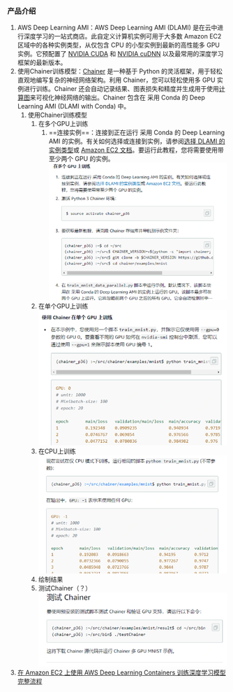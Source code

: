 ### 产品介绍

1. AWS Deep Learning AMI：AWS Deep Learning AMI (DLAMI) 是在云中进行深度学习的一站式商店。此自定义计算机实例可用于大多数 Amazon EC2 区域中的各种实例类型，从仅包含 CPU 的小型实例到最新的高性能多 GPU 实例。它预配置了 [NVIDIA CUDA](https://developer.nvidia.com/cuda-zone) 和 [NVIDIA cuDNN](https://developer.nvidia.com/cudnn) 以及最常用的深度学习框架的最新版本。
2. 使用Chainer训练模型：[Chainer](https://chainer.org/) 是一种基于 Python 的灵活框架，用于轻松直观地编写复杂的神经网络架构。利用 Chainer，您可以轻松使用多 GPU 实例进行训练。Chainer 还会自动记录结果、图表损失和精度并生成用于使用[计算图](https://docs.chainer.org/en/stable/reference/graph.html)来可视化神经网络的输出。Chainer 包含在 采用 Conda 的 Deep Learning AMI (DLAMI with Conda) 中。
   1. 使用Chainer训练模型
      1. 在多个GPU上训练
         1. ==连接实例==：连接到正在运行 采用 Conda 的 Deep Learning AMI 的实例。有关如何选择或连接到实例，请参阅[选择 DLAMI 的实例类型](https://docs.aws.amazon.com/zh_cn/dlami/latest/devguide/instance-select.html)或 [Amazon EC2 文档](http://docs.aws.amazon.com/AWSEC2/latest/UserGuide/AccessingInstances.html)。要运行此教程，您将需要使用带至少两个 GPU 的实例。![image-20200623142619050](assets/image-20200623142619050.png)
      2. 在单个GPU上训练![image-20200623142806758](assets/image-20200623142806758.png)
      3. 在CPU上训练![image-20200623142847484](assets/image-20200623142847484.png)
      4. 绘制结果
      5. 测试Chainer（？）![image-20200623143023741](assets/image-20200623143023741.png)
3. [在 Amazon EC2 上使用 AWS Deep Learning Containers 训练深度学习模型完整流程](https://aws.amazon.com/getting-started/tutorials/train-deep-learning-model-aws-ec2-containers/)